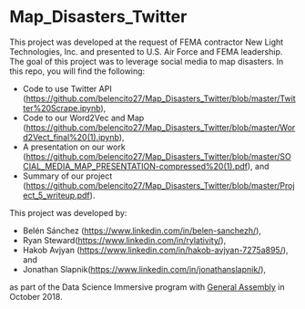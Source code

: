 # Map_Disasters_Twitter

This project was developed at the request of FEMA contractor New Light Technologies, Inc. and presented to U.S. Air Force and FEMA leadership.
The goal of this project was to leverage social media to map disasters. In this repo, you will find the following:
- Code to use Twitter API (https://github.com/belencito27/Map_Disasters_Twitter/blob/master/Twitter%20Scrape.ipynb),
- Code to our Word2Vec and Map (https://github.com/belencito27/Map_Disasters_Twitter/blob/master/Word2Vect_final%20(1).ipynb),
- A presentation on our work (https://github.com/belencito27/Map_Disasters_Twitter/blob/master/SOCIAL_MEDIA_MAP_PRESENTATION-compressed%20(1).pdf), and
- Summary of our project (https://github.com/belencito27/Map_Disasters_Twitter/blob/master/Project_5_writeup.pdf).

This project was developed by:
- Belén Sánchez (https://www.linkedin.com/in/belen-sanchezh/), 
- Ryan Steward(https://www.linkedin.com/in/rylativity/), 
- Hakob Avjyan (https://www.linkedin.com/in/hakob-avjyan-7275a895/), and
- Jonathan Slapnik(https://www.linkedin.com/in/jonathanslapnik/),

as part of the Data Science Immersive program with [General Assembly](https://generalassemb.ly) in October 2018.
